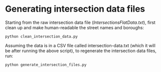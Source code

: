 Generating intersection data files
==================================

Starting from the raw intersection data file (*IntersectionsFlatData.txt*),
first clean up and make human-readable the street names and boroughs:

    python clean_intersection_data.py

Assuming the data is in a CSV file called intersection-data.txt (which it
will be after running the above script), to regenerate the intersection data
files, run:

    python generate_intersection_files.py
